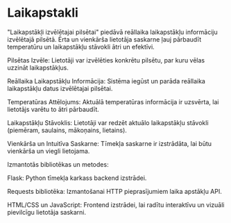 # Laikapstakli
"Laikapstākļi izvēlētajai pilsētai" piedāvā reāllaika laikapstākļu informāciju izvēlētajā pilsētā. Ērta un vienkārša lietotāja saskarne ļauj pārbaudīt temperatūru un laikapstākļu stāvokli ātri un efektīvi.

Pilsētas Izvēle:
Lietotāji var izvēlēties konkrētu pilsētu, par kuru vēlas uzzināt laikapstākļus.

Reāllaika Laikapstākļu Informācija:
Sistēma iegūst un parāda reāllaika laikapstākļu datus izvēlētajai pilsētai.

Temperatūras Attēlojums:
Aktuālā temperatūras informācija ir uzsvērta, lai lietotājs varētu to ātri pārbaudīt.

Laikapstākļu Stāvoklis:
Lietotāji var redzēt aktuālo laikapstākļu stāvokli (piemēram, saulains, mākoņains, lietains).

Vienkārša un Intuitīva Saskarne:
Tīmekļa saskarne ir izstrādāta, lai būtu vienkārša un viegli lietojama.

Izmantotās bibliotēkas un metodes:

Flask: Python tīmekļa karkass backend izstrādei.

Requests bibliotēka: Izmantošanai HTTP pieprasījumiem laika apstākļu API.

HTML/CSS un JavaScript: Frontend izstrādei, lai radītu interaktīvu un vizuāli pievilcīgu lietotāja saskarni.
